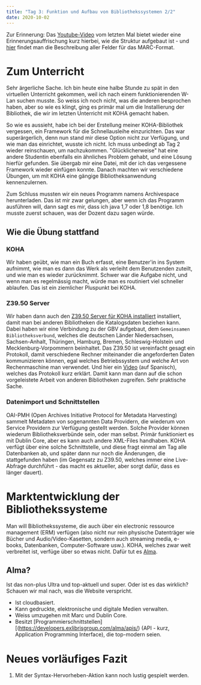 ```yaml
---
title: "Tag 3: Funktion und Aufbau von Bibliothekssystemen 2/2"
date: 2020-10-02
---
```

Zur Erinnerung: Das [Youtube-Video](https://youtu.be/FRPGR4OBHt0?t=45) vom letzten Mal bietet wieder eine Erinnerungsauffrischung kurz hierbei, wie die Struktur aufgebaut ist - und [hier](https://www.loc.gov/marc/MARC_2012_Concise_PDF/Part3_Bibliographic.pdf) findet man die Beschreibung aller Felder für das MARC-Format. 

# Zum Unterricht 
Sehr ärgerliche Sache. Ich bin heute eine halbe Stunde zu spät in den virtuellen Unterricht gekommen, weil ich nach einem funktionierenden W-Lan suchen musste. 
So weiss ich noch nicht, was die anderen besprochen haben, aber so wie es klingt, ging es primär mal um die Installierung der Bibliothek, die wir im letzten Unterricht mit KOHA gemacht haben. 

So wie es aussieht, habe ich bei der Erstellung meiner KOHA-Bibliothek vergessen, ein Framework für die Schnellausleihe einzurichten. Das war superärgerlich, denn nun stand mir diese Option nicht zur Verfügung, und wie man das einrichtet, wusste ich nicht. 
Ich muss unbedingt ab Tag 2 wieder reinschauen, um nachzukommen. 
"Glücklicherweise" hat eine andere Studentin ebenfalls ein ähnliches Problem gehabt, und eine Lösung hierfür gefunden. Sie übergab mir eine Datei, mit der ich das vergessene Framework wieder einfügen konnte. 
Danach machten wir verschiedene Übungen, um mit KOHA eine gängige Bibliotheksanwendung kennenzulernen. 

Zum Schluss mussten wir ein neues Programm namens Archivespace herunterladen. Das ist mir zwar gelungen, aber wenn ich das Programm ausführen will, dann sagt es mir, dass ich java 1,7 oder 1,8 benötige. Ich musste zuerst schauen, was der Dozent dazu sagen würde. 

## Wie die Übung stattfand
### KOHA
Wir haben geübt, wie man ein Buch erfasst, eine Benutzer'in ins System aufnimmt, wie man es dann das Werk als verleiht dem Benutzenden zuteilt, und wie man es wieder zurücknimmt. Schwer war die Aufgabe nicht, und wenn man es regelmässig macht, würde man es routiniert viel schneller ablaufen. Das ist ein ziemlicher Pluspunkt bei KOHA.

### Z39.50 Server 
Wir haben dann auch den [Z39.50 Server für KOHA installiert](https://www.youtube.com/watch?v=AAndm9nz4rI) installiert, damit man bei anderen Bibliotheken die Katalogsdaten beziehen kann. Dabei haben wir eine Verbindung zu der GBV aufgebaut, dem `Gemeinsamen Bibliotheksverbund`, welches die deutschen Länder Niedersachsen, Sachsen-Anhalt, Thüringen, Hamburg, Bremen, Schleswig-Holstein und Mecklenburg-Vorpommern beinhaltet.
Das Z39.50 ist vereinfacht gesagt ein Protokoll, damit verschiedene Rechner miteinander die angeforderten Daten kommunizieren können, egal welches Betriebssystem und welche Art von Rechenmaschine man verwendet. Und hier ein [Video](https://www.youtube.com/watch?v=u0BnUYAOC8g) (auf Spanisch), welches das Protokoll kurz erklärt. 
Damit kann man dann auf die schon vorgeleistete Arbeit von anderen Bibliotheken zugreifen. Sehr praktische Sache. 

### Datenimport und Schnittstellen
OAI-PMH (Open Archives Initiative Protocol for Metadata Harvesting) sammelt Metadaten von sogenannten Data Providern, die wiederum von Service Providern zur Verfügung gestellt werden. Solche Provider können wiederum Bibliotheksverbünde sein, oder man selbst. Primär funktioniert es mit Dublin Core, aber es kann auch andere XML-Files handhaben. KOHA verfügt über eine solche Schnittstelle, und diese fragt einmal am Tag alle Datenbanken ab, und später dann nur noch die Änderungen, die stattgefunden haben (im Gegensatz zu Z39.50, welches immer eine Live-Abfrage durchführt - das macht es aktueller, aber sorgt dafür, dass es länger dauert). 

# Marktentwicklung der Bibliothekssysteme
Man will Bibliothekssysteme, die auch über ein electronic ressource management (ERM) verfügen (also nicht nur rein physische Datenträger wie Bücher und Audio/Video-Kasetten, sondern auch streaming media, e-books, Datenbanken, Computer-Software usw.). KOHA, welches zwar weit verbreitet ist, verfüge über so etwas nicht. Dafür tut es [Alma](https://exlibrisgroup.com/de/produkte/alma-cloudgestuetzte-bibliotheksplattform/). 
## Alma?
Ist das non-plus Ultra und top-aktuell und super. Oder ist es das wirklich? Schauen wir mal nach, was die Website verspricht. 
* Ist cloudbasiert. 
* Kann gedruckte, elektronische und digitale Medien verwalten.
* Weiss umzugehen mit Marc und Dublin Core. 
* Besitzt [Programmierschnittstellen][(https://developers.exlibrisgroup.com/alma/apis/) (API - kurz, Application Programming Interface), die top-modern seien. 

# Neues vorläufiges Fazit
1. Mit der Syntax-Hervorheben-Aktion kann noch lustig gespielt werden. 
